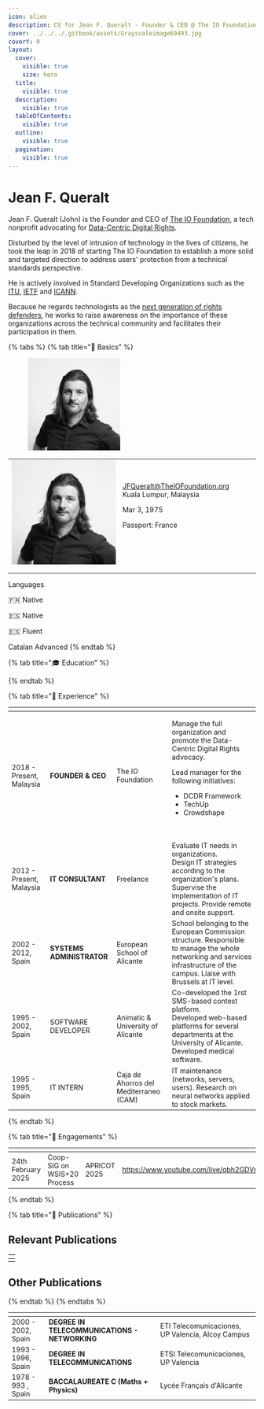 ```yaml
---
icon: alien
description: CV for Jean F. Queralt - Founder & CEO @ The IO Foundation
cover: ../../../.gitbook/assets/Grayscaleimage69493.jpg
coverY: 0
layout:
  cover:
    visible: true
    size: hero
  title:
    visible: true
  description:
    visible: true
  tableOfContents:
    visible: true
  outline:
    visible: true
  pagination:
    visible: true
---
```


# Jean F. Queralt

Jean F. Queralt (John) is the Founder and CEO of [The IO Foundation](https://theiofoundation.org), a tech nonprofit advocating for [Data-Centric Digital Rights](https://tiof.click/DCDRAbout).

Disturbed by the level of intrusion of technology in the lives of citizens, he took the leap in 2018 of starting The IO Foundation to establish a more solid and targeted direction to address users' protection from a technical standards perspective.

He is actively involved in Standard Developing Organizations such as the [ITU](https://itu.int), [IETF](https://ietf.org) and [ICANN](https://icann.org).

Because he regards technologists as the [next generation of rights defenders](https://tiof.click/TIOFNextGen), he works to raise awareness on the importance of these organizations across the technical community and facilitates their participation in them.

{% tabs %}
{% tab title="🤵 Basics" %}
<div align="left"><figure><img src="../../../.gitbook/assets/[TIOF] Comms [P] ProfilePic JFQ BW.T XXX v1.0.png" alt="" width="188"><figcaption></figcaption></figure></div>

|                                                                                     |                                                                                                                   |   |
| ----------------------------------------------------------------------------------- | ----------------------------------------------------------------------------------------------------------------- | - |
| ![](<../../../.gitbook/assets/\[TIOF] Comms \[P] ProfilePic JFQ BW.T XXX v1.0.png>) | <p>JFQueralt@TheIOFoundation.org Kuala Lumpur, Malaysia </p><p>Mar 3, 1975 </p><p>Passport: France</p><p><br></p> |   |
|                                                                                     |                                                                                                                   |   |
|                                                                                     |                                                                                                                   |   |

Languages

🇫🇷 Native

🇪🇸 Native

🇪🇸 Fluent

Catalan Advanced
{% endtab %}

{% tab title="🎓 Education" %}

{% endtab %}

{% tab title="💼 Experience" %}


<table data-view="cards"><thead><tr><th></th><th></th><th></th><th></th></tr></thead><tbody><tr><td>2018 - Present, Malaysia</td><td><strong>FOUNDER &#x26; CEO</strong></td><td>The IO Foundation </td><td><p>Manage the full organization and promote the Data-Centric Digital Rights advocacy. </p><p>Lead manager for the following initiatives:  </p><ul><li>DCDR Framework</li><li>TechUp</li><li>Crowdshape </li></ul><p><br></p></td></tr><tr><td>2012 - Present, Malaysia</td><td><strong>IT CONSULTANT</strong></td><td>Freelance</td><td>Evaluate IT needs in organizations.<br>Design IT strategies according to the organization's plans. Supervise the implementation of IT projects. Provide remote and onsite support.</td></tr><tr><td>2002 - 2012, Spain</td><td><strong>SYSTEMS ADMINISTRATOR</strong></td><td>European School of Alicante</td><td>School belonging to the European Commission structure. Responsible to manage the whole networking and services infrastructure of the campus. Liaise with Brussels at IT level.</td></tr><tr><td>1995 - 2002, Spain</td><td>SOFTWARE DEVELOPER</td><td>Animatic &#x26; University of Alicante</td><td>Co-developed the 1rst SMS-based contest platform. <br>Developed web-based platforms for several departments at the University of Alicante. Developed medical software.</td></tr><tr><td>1995 - 1995, Spain</td><td>IT INTERN</td><td>Caja de Ahorros del Mediterraneo (CAM)</td><td>IT maintenance (networks, servers, users). Research on neural networks applied to stock markets.</td></tr></tbody></table>


{% endtab %}

{% tab title="🎤 Engagements" %}


<table data-view="cards"><thead><tr><th></th><th></th><th></th><th data-type="content-ref"></th><th data-hidden data-card-cover data-type="files"></th></tr></thead><tbody><tr><td>24th February 2025</td><td>Coop-SIG on WSIS+20 Process</td><td>APRICOT 2025</td><td><a href="https://www.youtube.com/live/qbh2GDVmSa8">https://www.youtube.com/live/qbh2GDVmSa8</a></td><td><a href="../../../.gitbook/assets/JFQ Coop-SIG.jpg">JFQ Coop-SIG.jpg</a></td></tr></tbody></table>


{% endtab %}

{% tab title="📖 Publications" %}
## Relevant Publications

<table data-view="cards"><thead><tr><th></th></tr></thead><tbody><tr><td></td></tr></tbody></table>

## Other Publications
{% endtab %}
{% endtabs %}

<table data-view="cards"><thead><tr><th></th><th></th><th></th></tr></thead><tbody><tr><td>2000 - 2002, Spain</td><td><strong>DEGREE IN TELECOMMUNICATIONS - NETWORKING</strong></td><td>ETI Telecomunicaciones, UP Valencia, Alcoy Campus</td></tr><tr><td>1993 - 1996, Spain</td><td><strong>DEGREE IN TELECOMMUNICATIONS</strong></td><td>ETSI Telecomunicaciones, UP Valencia</td></tr><tr><td>1978 - 993 , Spain</td><td><strong>BACCALAUREATE C (Maths + Physics)</strong></td><td>Lycée Français d'Alicante</td></tr></tbody></table>





















